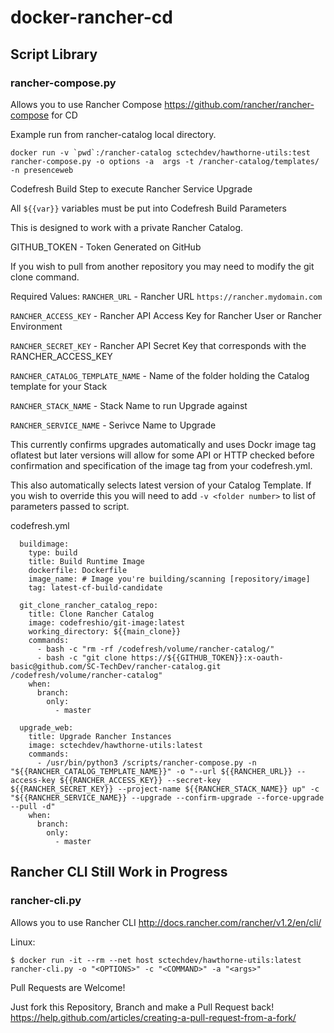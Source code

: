 # docker-rancher-cd

## Script Library

### rancher-compose.py

Allows you to use Rancher Compose https://github.com/rancher/rancher-compose for CD

Example run from rancher-catalog local directory.

```console
docker run -v `pwd`:/rancher-catalog sctechdev/hawthorne-utils:test rancher-compose.py -o options -a  args -t /rancher-catalog/templates/ -n presenceweb
```

Codefresh Build Step to execute Rancher Service Upgrade

All `${{var}}` variables must be put into Codefresh Build Parameters

This is designed to work with a private Rancher Catalog.

GITHUB_TOKEN - Token Generated on GitHub

If you wish to pull from another repository you may need to modify the git clone command.

Required Values:
`RANCHER_URL` - Rancher URL `https://rancher.mydomain.com`

`RANCHER_ACCESS_KEY` - Rancher API Access Key for Rancher User or Rancher Environment

`RANCHER_SECRET_KEY` - Rancher API Secret Key that corresponds with the RANCHER_ACCESS_KEY

`RANCHER_CATALOG_TEMPLATE_NAME` - Name of the folder holding the Catalog template for your Stack

`RANCHER_STACK_NAME` - Stack Name to run Upgrade against 

`RANCHER_SERVICE_NAME` - Serivce Name to Upgrade

This currently confirms upgrades automatically and uses Dockr image tag oflatest but later versions will allow for some API or HTTP checked before confirmation and specification of the image tag from your codefresh.yml.

This also automatically selects latest version of your Catalog Template.  If you wish to override this you will need to add `-v <folder number>` to list of parameters passed to script.

codefresh.yml
```console
  buildimage:
    type: build
    title: Build Runtime Image
    dockerfile: Dockerfile
    image_name: # Image you're building/scanning [repository/image]
    tag: latest-cf-build-candidate

  git_clone_rancher_catalog_repo:
    title: Clone Rancher Catalog
    image: codefreshio/git-image:latest
    working_directory: ${{main_clone}}
    commands:
      - bash -c "rm -rf /codefresh/volume/rancher-catalog/"
      - bash -c "git clone https://${{GITHUB_TOKEN}}:x-oauth-basic@github.com/SC-TechDev/rancher-catalog.git /codefresh/volume/rancher-catalog"
    when:
      branch:
        only:
          - master

  upgrade_web:
    title: Upgrade Rancher Instances
    image: sctechdev/hawthorne-utils:latest
    commands:
      - /usr/bin/python3 /scripts/rancher-compose.py -n "${{RANCHER_CATALOG_TEMPLATE_NAME}}" -o "--url ${{RANCHER_URL}} --access-key ${{RANCHER_ACCESS_KEY}} --secret-key ${{RANCHER_SECRET_KEY}} --project-name ${{RANCHER_STACK_NAME}} up" -c "${{RANCHER_SERVICE_NAME}} --upgrade --confirm-upgrade --force-upgrade --pull -d"
    when:
      branch:
        only:
          - master
```

## Rancher CLI Still Work in Progress
### rancher-cli.py

Allows you to use Rancher CLI http://docs.rancher.com/rancher/v1.2/en/cli/

Linux:
```console
$ docker run -it --rm --net host sctechdev/hawthorne-utils:latest rancher-cli.py -o "<OPTIONS>" -c "<COMMAND>" -a "<args>"
```

Pull Requests are Welcome!

Just fork this Repository, Branch and make a Pull Request back!
https://help.github.com/articles/creating-a-pull-request-from-a-fork/
